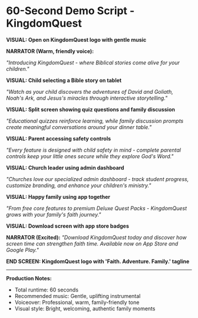 # 60-Second Demo Script - KingdomQuest

**VISUAL: Open on KingdomQuest logo with gentle music**

**NARRATOR (Warm, friendly voice):**

*"Introducing KingdomQuest - where Biblical stories come alive for your children."*

**VISUAL: Child selecting a Bible story on tablet**

*"Watch as your child discovers the adventures of David and Goliath, Noah's Ark, and Jesus's miracles through interactive storytelling."*

**VISUAL: Split screen showing quiz questions and family discussion**

*"Educational quizzes reinforce learning, while family discussion prompts create meaningful conversations around your dinner table."*

**VISUAL: Parent accessing safety controls**

*"Every feature is designed with child safety in mind - complete parental controls keep your little ones secure while they explore God's Word."*

**VISUAL: Church leader using admin dashboard**

*"Churches love our specialized admin dashboard - track student progress, customize branding, and enhance your children's ministry."*

**VISUAL: Happy family using app together**

*"From free core features to premium Deluxe Quest Packs - KingdomQuest grows with your family's faith journey."*

**VISUAL: Download screen with app store badges**

**NARRATOR (Excited):**
*"Download KingdomQuest today and discover how screen time can strengthen faith time. Available now on App Store and Google Play."*

**END SCREEN: KingdomQuest logo with 'Faith. Adventure. Family.' tagline**

---
**Production Notes:**
- Total runtime: 60 seconds
- Recommended music: Gentle, uplifting instrumental
- Voiceover: Professional, warm, family-friendly tone
- Visual style: Bright, welcoming, authentic family moments